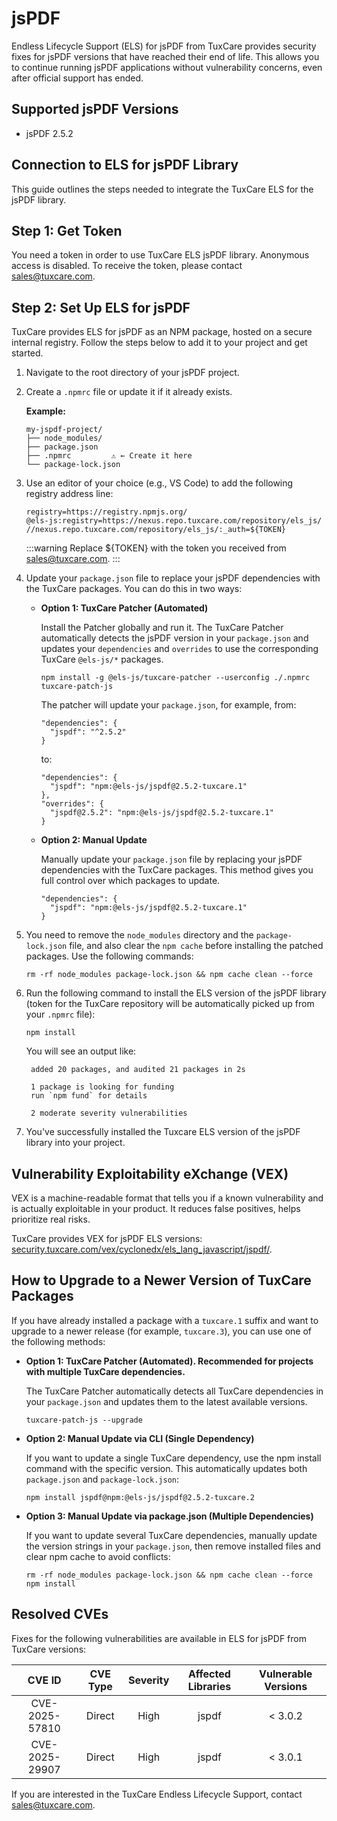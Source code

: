 # jsPDF

Endless Lifecycle Support (ELS) for jsPDF from TuxCare provides security fixes for jsPDF versions that have reached their end of life. This allows you to continue running jsPDF applications without vulnerability concerns, even after official support has ended.

## Supported jsPDF Versions

* jsPDF 2.5.2

## Connection to ELS for jsPDF Library

This guide outlines the steps needed to integrate the TuxCare ELS for the jsPDF library.

## Step 1: Get Token

You need a token in order to use TuxCare ELS jsPDF library. Anonymous access is disabled. To receive the token, please contact [sales@tuxcare.com](mailto:sales@tuxcare.com).

## Step 2: Set Up ELS for jsPDF

TuxCare provides ELS for jsPDF as an NPM package, hosted on a secure internal registry. Follow the steps below to add it to your project and get started.

1. Navigate to the root directory of your jsPDF project.
2. Create a `.npmrc` file or update it if it already exists.

   **Example:**

   ```text
   my-jspdf-project/
   ├── node_modules/
   ├── package.json
   ├── .npmrc         ⚠️ ← Create it here
   └── package-lock.json
   ```

3. Use an editor of your choice (e.g., VS Code) to add the following registry address line:

   <CodeWithCopy>

   ```text
   registry=https://registry.npmjs.org/
   @els-js:registry=https://nexus.repo.tuxcare.com/repository/els_js/
   //nexus.repo.tuxcare.com/repository/els_js/:_auth=${TOKEN}
   ```

   </CodeWithCopy>

   :::warning
   Replace ${TOKEN} with the token you received from [sales@tuxcare.com](mailto:sales@tuxcare.com).
   :::

4. Update your `package.json` file to replace your jsPDF dependencies with the TuxCare packages. You can do this in two ways:

   * **Option 1: TuxCare Patcher (Automated)**

     Install the Patcher globally and run it. The TuxCare Patcher automatically detects the jsPDF version in your `package.json` and updates your `dependencies` and `overrides` to use the corresponding TuxCare `@els-js/*` packages.

     <CodeWithCopy>

     ```text
     npm install -g @els-js/tuxcare-patcher --userconfig ./.npmrc
     tuxcare-patch-js
     ```

     </CodeWithCopy>

     The patcher will update your `package.json`, for example, from:

     ```text
     "dependencies": {
       "jspdf": "^2.5.2"
     }
     ```

     to:

     ```text
     "dependencies": {
       "jspdf": "npm:@els-js/jspdf@2.5.2-tuxcare.1"
     },
     "overrides": {
       "jspdf@2.5.2": "npm:@els-js/jspdf@2.5.2-tuxcare.1"
     }
     ```
    
   * **Option 2: Manual Update**

     Manually update your `package.json` file by replacing your jsPDF dependencies with the TuxCare packages. This method gives you full control over which packages to update.

     <CodeWithCopy>

     ```text
     "dependencies": {
       "jspdf": "npm:@els-js/jspdf@2.5.2-tuxcare.1"
     }
     ```

     </CodeWithCopy>

5. You need to remove the `node_modules` directory and the `package-lock.json` file, and also clear the `npm cache` before installing the patched packages. Use the following commands:
   
   <CodeWithCopy>

   ```text
   rm -rf node_modules package-lock.json && npm cache clean --force
   ```

   </CodeWithCopy>

6. Run the following command to install the ELS version of the jsPDF library (token for the TuxCare repository will be automatically picked up from your `.npmrc` file):

   <CodeWithCopy>

   ```text
   npm install
   ```

   </CodeWithCopy>

   You will see an output like:

   ```text
    added 20 packages, and audited 21 packages in 2s

    1 package is looking for funding
    run `npm fund` for details
    
    2 moderate severity vulnerabilities
   ```

7. You've successfully installed the Tuxcare ELS version of the jsPDF library into your project.

## Vulnerability Exploitability eXchange (VEX) 

VEX is a machine-readable format that tells you if a known vulnerability and is actually exploitable in your product. It reduces false positives, helps prioritize real risks.

TuxCare provides VEX for jsPDF ELS versions: [security.tuxcare.com/vex/cyclonedx/els_lang_javascript/jspdf/](https://security.tuxcare.com/vex/cyclonedx/els_lang_javascript/jspdf/).

## How to Upgrade to a Newer Version of TuxCare Packages

If you have already installed a package with a `tuxcare.1` suffix and want to upgrade to a newer release (for example, `tuxcare.3`), you can use one of the following methods:

* **Option 1: TuxCare Patcher (Automated). Recommended for projects with multiple TuxCare dependencies.**

  The TuxCare Patcher automatically detects all TuxCare dependencies in your `package.json` and updates them to the latest available versions.

  <CodeWithCopy>

  ```text
  tuxcare-patch-js --upgrade
  ```

  </CodeWithCopy>

* **Option 2: Manual Update via CLI (Single Dependency)**

  If you want to update a single TuxCare dependency, use the npm install command with the specific version. This automatically updates both `package.json` and `package-lock.json`:

  <CodeWithCopy>

  ```text
  npm install jspdf@npm:@els-js/jspdf@2.5.2-tuxcare.2
  ```

  </CodeWithCopy>

* **Option 3: Manual Update via package.json (Multiple Dependencies)**

  If you want to update several TuxCare dependencies, manually update the version strings in your `package.json`, then remove installed files and clear npm cache to avoid conflicts:

  <CodeWithCopy>

  ```text
  rm -rf node_modules package-lock.json && npm cache clean --force
  npm install
  ```

  </CodeWithCopy>

## Resolved CVEs

Fixes for the following vulnerabilities are available in ELS for jsPDF from TuxCare versions:

|     CVE ID     | CVE Type | Severity | Affected Libraries | Vulnerable Versions |
|:--------------:| :------: |:--------:|:------------------:|:-------------------:|
| CVE-2025-57810 | Direct   | High     | jspdf             |       < 3.0.2       |
| CVE-2025-29907 | Direct   | High     | jspdf             |       < 3.0.1       |

If you are interested in the TuxCare Endless Lifecycle Support, contact [sales@tuxcare.com](mailto:sales@tuxcare.com).

